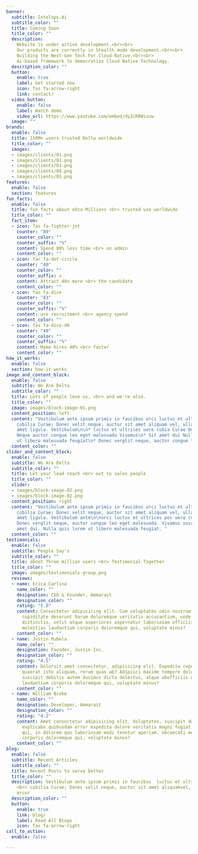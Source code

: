 ```yaml
---
banner:
  subtitle: Intelops.Ai
  subtitle_color: ""
  title: Coming Soon
  title_color: ""
  description:
    Website is under active development.<br><br>
    Our products are currently in Stealth mode development.<br><br>
    Building the Next-Gen Tech For Cloud-Native.<br><br>
    Ai-based framework to democratize Cloud Native Technology.
  description_color: ""
  button:
    enable: true
    label: Get started now
    icon: fas fa-arrow-right
    link: contact/
  video_button:
    enable: false
    label: Watch demo
    video_url: https://www.youtube.com/embed/dyZcRRWiuuw
  image: ""
brands:
  enable: false
  title: 150M+ users trusted Delta worldwide
  title_color: ""
  images:
  - images/clients/01.png
  - images/clients/02.png
  - images/clients/03.png
  - images/clients/04.png
  - images/clients/05.png
features:
  enable: false
  section: features
fun_facts:
  enable: false
  title: fun facts about okta Millions <br> trusted use worldwide
  title_color: ""
  fact_item:
  - icon: fas fa-fighter-jet
    counter: "80"
    counter_color: ""
    counter_suffix: "%"
    content: Spend 80% less time <br> on admin
    content_color: ""
  - icon: far fa-dot-circle
    counter: "40"
    counter_color: ""
    counter_suffix: x
    content: Attract 40x more <br> the candidate
    content_color: ""
  - icon: fas fa-dice
    counter: "83"
    counter_color: ""
    counter_suffix: "%"
    content: uce recruitment <br> agency spend
    content_color: ""
  - icon: fas fa-dice-d6
    counter: "40"
    counter_color: ""
    counter_suffix: "%"
    content: Make hires 40% <br> faster
    content_color: ""
how_it_works:
  enable: false
  section: how-it-works
image_and_content_block:
  enable: false
  subtitle: We Are Delta
  subtitle_color: ""
  title: Lots of people love us, <br> and we're also.
  title_color: ""
  image: images/block-image-01.png
  content_position: left
  content: "Vestibulum ante ipsum primis in faucibus orci luctus et ultrices posuere
    cubilia Curae; Donec velit neque, auctor sit amet aliquam vel, ullamcorper sit
    amet ligula. Vestibulum\n\n* luctus et ultrices uere cubia Curae Donec verglit\n*
    Neque auctor congue leo eget malesuada Vivamus\n* Sit amet dui Nulla quis lorem
    ut libero malesuada feugiat\n* Donec verglit neque, auctor congue leo  malesuada. "
  content_color: ""
slider_and_content_block:
  enable: false
  subtitle: We Are Delta
  subtitle_color: ""
  title: Let your lead reach <br> out to sales people
  title_color: ""
  slider:
  - images/block-image-02.png
  - images/block-image-02.png
  content_position: right
  content: "Vestibulum ante ipsum primis in faucibus orci luctus et ultrices posuere
    cubilia Curae; Donec velit neque, auctor sit amet aliquam vel, ullamcorper sit
    amet ligula. Vestibulum ante\n\norci luctus et ultrices pos uere cubilia Curae;
    Donec verglit neque, auctor congue leo eget malesuada. Vivamus susr cipit sit
    amet dui. Nulla quis lorem ut libero malesuada feugiat. "
  content_color: ""
testimonials:
  enable: false
  subtitle: People Say's
  subtitle_color: ""
  title: about Three million users <br> Testimonial Together
  title_color: ""
  image: images/testimonials-group.png
  reviews:
  - name: Erica Carlina
    name_color: ""
    designation: CEO & Founder, Ammarait
    designation_color: ""
    rating: "5.0"
    content: Consectetur adipisicing elit. Cum voluptates odio nostrum impedit deleniti
      cupiditate deserunt harum doloremque veritatis accusantium, unde sint, laudantium
      distinctio, velit atque asperiores aspernatur laboriosam officiis obcaecati
      molestias laudantium corporis doloremque qui, voluptate minus?
    content_color: ""
  - name: Justin Rubela
    name_color: ""
    designation: Founder, Justin Inc.
    designation_color: ""
    rating: "4.5"
    content: Dolorsit amet consectetur, adipisicing elit. Expedita repellendus optio
      quaerat iste aliquam, rerum quas ab? Adipisci maxime tempore doloremque laborum
      suscipit debitis autem ducimus dicta delectus, atque abofficiis obcaecati molestias
      laudantium corporis doloremque qui, voluptate minus?
    content_color: ""
  - name: William Broke
    name_color: ""
    designation: Developer, Ammarait
    designation_color: ""
    rating: "4.2"
    content: Amet consectetur adipisicing elit. Voluptates, suscipit dolorum! Quis
      explicabo quibusdam error expedita dolore veritatis magni fugiat rem provident
      qui, in dolorem quo laboriosam modi tenetur aperiam. obcaecati molestias laudantium
      corporis doloremque qui, voluptate minus?
    content_color: ""
blog:
  enable: false
  subtitle: Recent Articles
  subtitle_color: ""
  title: Recent Posts to serve better
  title_color: ""
  description: Vestibulum ante ipsum primis in faucibus  luctus et ultrices posuere
    <br> cubilia Curae; Donec velit neque, auctor sit amet aliquamvel, ullamsw rfgws
    ercor
  description_color: ""
  button:
    enable: true
    link: blog/
    label: Read All Blogs
    icon: fas fa-arrow-right
call_to_action:
  enable: false

---
```

